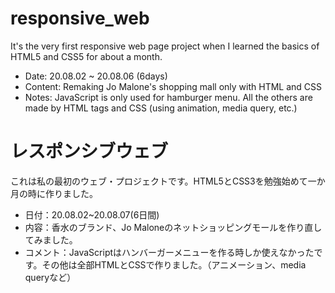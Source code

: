 # responsive_web
It's the very first responsive web page project when I learned the basics of HTML5 and CSS5 for about a month.
* Date: 20.08.02 ~ 20.08.06 (6days)
* Content: Remaking Jo Malone's shopping mall only with HTML and CSS
* Notes: JavaScript is only used for hamburger menu. All the others are made by HTML tags and CSS (using animation, media query, etc.)

# レスポンシブウェブ
これは私の最初のウェブ・プロジェクトです。HTML5とCSS3を勉強始めて一か月の時に作りました。
* 日付：20.08.02~20.08.07(6日間)	
* 内容：香水のブランド、Jo Maloneのネットショッピングモールを作り直してみました。
* コメント：JavaScriptはハンバーガーメニューを作る時しか使えなかったです。その他は全部HTMLとCSSで作りました。（アニメーション、media queryなど）
